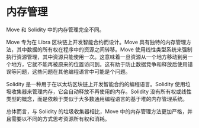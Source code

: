 # 内存管理

Move 和 Solidity 中的内存管理完全不同。

Move 专为在 Libra 区块链上开发智能合约而设计。Move 具有独特的内存管理方法，其中数据的所有权在程序中的资源之间转移。Move 使用线性类型系统来强制执行资源管理，其中资源只能使用一次。这意味着一旦资源从一个地方移动到另一个地方，它就不能再被原来的位置访问到。这有助于防止数据竞争和释放后使用错误等问题，这些问题在其他编程语言中可能是个问题。

Solidity 是一种用于在以太坊区块链上开发智能合约的编程语言。Solidity 使用垃圾收集器来管理内存，它会自动释放不再使用的内存。Solidity 没有所有权或线性类型的概念，而是依赖于类似于大多数通用编程语言的基于堆的内存管理系统。

总体而言，与 Solidity 的垃圾收集器相比，Move 中的内存管理方法更加严格，并且需要以不同的方式思考资源所有权和消耗。

<!-- # Memory management

Memory management in Move and Solidity is quite different.

Move is  designed for developing smart contracts on the Libra blockchain. Move has a unique approach to memory management, where the ownership of data is transferred between resources in the program. Move uses a linear type system to enforce resource management, where a resource can only be consumed once. This means that once a resource is moved from one place to another, it can no longer be accessed by the original location. This helps prevent issues such as data races and use-after-free errors, which can be a problem in other programming languages.

Solidity is a programming language used to develop smart contracts on the Ethereum blockchain. Solidity uses a garbage collector to manage memory, which automatically frees memory that is no longer in use. Solidity has no concept of ownership or linear types, and instead relies on a heap-based memory management system similar to most general-purpose programming languages.

Overall, the memory management approach in Move is more strict and requires a different way of thinking about resource ownership and consumption compared to Solidity's garbage collector. -->
